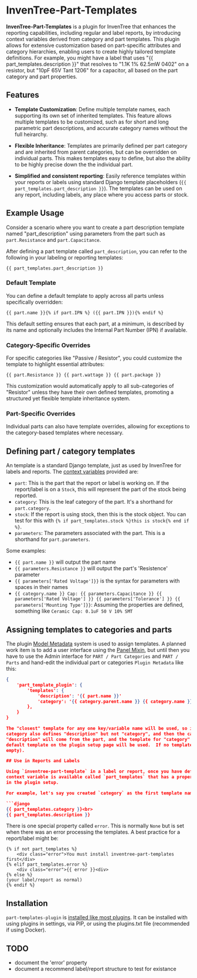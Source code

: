 # InvenTree-Part-Templates

**InvenTree-Part-Templates** is a plugin for InvenTree that enhances the reporting capabilities,
including regular and label reports, by introducing context variables derived from category and part
templates. This plugin allows for extensive customization based on part-specific attributes and
category hierarchies, enabling users to create highly tailored template definitions.  For example,
you might have a label that uses "{{ part_templates.description }}" that resolves to "1.1K 1% 62.5mW
0402" on a resistor, but "10pF 65V Tant 1206" for a capacitor, all based on the part category and
part properties.

## Features

- **Template Customization**: Define multiple template names, each supporting its own set of
  inherited templates. This feature allows multiple templates to be customized, such as for short
  and long parametric part descriptions, and accurate category names without the full heirarchy.
  
- **Flexible Inheritance**: Templates are primarily defined per part category and are inherited from
  parent categories, but can be overridden on individual parts.  This makes templates easy to
  define, but also the ability to be highly precise down the the individual part.

- **Simplified and consistent reporting**: Easily reference templates within your reports or labels
  using standard Django template placeholders (`{{ part_templates.part_description }}`). The
  templates can be used on any report, including labels, any place where you access parts or stock.

## Example Usage

Consider a scenario where you want to create a part description template named "part_description"
using parameters from the part such as `part.Resistance` and `part.Capacitance`.

After defining a part template called `part_description`, you can refer to the following in your labeling or reporting templates:

```django
{{ part_templates.part_description }}
```

### Default Template

You can define a default template to apply across all parts unless specifically overridden:

```django
{{ part.name }}{% if part.IPN %} ({{ part.IPN }}){% endif %}
```

This default setting ensures that each part, at a minimum, is described by its name and optionally
includes the Internal Part Number (IPN) if available.

### Category-Specific Overrides

For specific categories like "Passive / Resistor", you could customize the template to highlight essential attributes:

```django
{{ part.Resistance }} {{ part.wattage }} {{ part.package }}
```

This customization would automatically apply to all sub-categories of "Resistor" unless they have their own defined templates, promoting a structured yet flexible template inheritance system.

### Part-Specific Overrides

Individual parts can also have template overrides, allowing for exceptions to the category-based templates where necessary.

## Defining part / category templates

An template is a standard Django template, just as used by InvenTree for labels and reports.  The
[context variables](https://docs.inventree.org/en/stable/report/context_variables/) provided are:

* `part`: This is the part that the report or label is working on.  If the report/label is on a
  `Stock`, this will represent the part of the stock being reported.
* `category`: This is the leaf category of the part.  It's a shorthand for `part.category`.
* `stock`: If the report is using stock, then this is the stock object.  You can test for this with
  `{% if part_templates.stock %}this is stock{% end if %}`.
* `parameters`: The parameters associated with the part.  This is a shorthand for `part.parameters`.

Some examples:

* `{{ part.name }}` will output the part name
* `{{ parameters.Resistance }}` will output the part's 'Resistence' parameter
* `{{ parameters['Rated Voltage']}}` is the syntax for parameters with spaces in their names
* `{{ category.name }} Cap: {{ parameters.Capacitance }} {{ parameters['Rated Voltage'] }} {{
  parameters['Tolerance'] }} {{ parameters['Mounting Type']}}`: Assuming the properties are defined,
  something like `Ceramic Cap: 0.1uF 50 V 10% SMT`


## Assigning templates to categories and parts

The plugin [Model Metadata](https://docs.inventree.org/en/stable/extend/plugins/metadata/) system is
used to assign templates.  A planned work item is to add a user interface using the [Panel
Mixin](https://docs.inventree.org/en/latest/extend/plugins/panel/), but until then you have to use
the Admin interface for `PART / Part Categories` and `PART / Parts` and hand-edit the individual
part or categories `Plugin Metadata` like this:

```json
{
    'part_template_plugin': {
        'templates': {
            'description': '{{ part.name }}'
            'category': '{{ category.parent.name }} {{ category.name }}'
        },
    }
}

The "closest" template for any one key/variable name will be used, so if a part defines "description" but not "category", and the 
category also defines "description" but not "category", and then the category parent defines "category", the template for
"description" will come from the part, and the template for "category" will come from the categories parent.  If no template is found, the
default template on the plugin setup page will be used.  If no templates are used, the resulting value will be empty (no errors, just
empty).

## Use in Reports and Labels

Using `inventree-part-template` in a label or report, once you have defined the part/category templates, is simple: a new
context variable is available called `part_templates` that has a property for each template created, using the name specified
in the plugin setup.  

For example, let's say you created `category` as the first template name, and `description` as the second.  In your report / label, you just refer to them like other context variables:

```django
{{ part_templates.category }}<br>
{{ part_templates.description }}
```

There is one special property called `error`.  This is normally `None` but is set when there was an
error processing the templates.  A best practice for a report/label might be:

```django
{% if not part_templates %}
    <div class="error">You must install inventree-part-templates first</div>
{% elif part_templates.error %}
    <div class="error">{{ error }}<div>
{% else %}
(your label/report as normal)
{% endif %}
```

## Installation

`part-templates-plugin` is [installed like most
plugins](https://docs.inventree.org/en/latest/extend/plugins/install/#plugin-installation-file-pip).
It can be installed with using plugins in settings, via PIP, or using the plugins.txt file
(recommended if using Docker).

## TODO

* document the 'error' property
* document a recommend label/report structure to test for existance